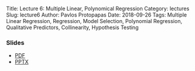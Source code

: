 Title: Lecture 6: Multiple Linear, Polynomical Regression
Category: lectures
Slug: lecture6
Author: Pavlos Protopapas
Date: 2018-09-26
Tags: Multiple Linear Regression, Regression, Model Selection, Polynomial Regression, Qualitative Predictors, Collinearity, Hypothesis Testing

### Slides

- [PDF]({attach}presentation/Lecture6_MR_ModelSelection.pdf)
- [PPTX]({attach}presentation/Lecture6_MR_ModelSelection.pptx)
